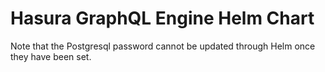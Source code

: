# Hasura GraphQL Engine Helm Chart

Note that the Postgresql password cannot be updated through Helm once they have been set.
